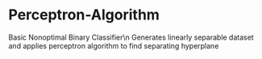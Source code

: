 # Perceptron-Algorithm
Basic Nonoptimal Binary Classifier\n
Generates linearly separable dataset and applies perceptron algorithm to find separating hyperplane
